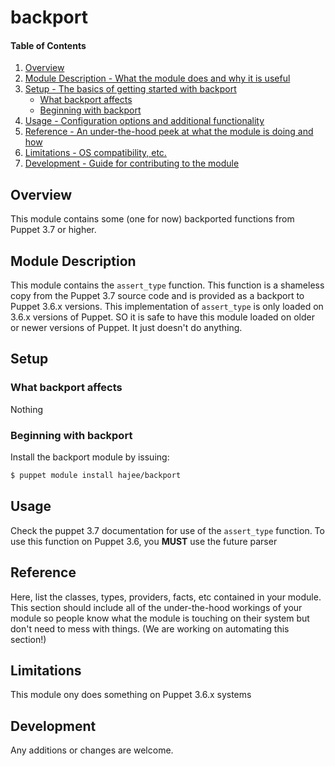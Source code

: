 # backport

#### Table of Contents

1. [Overview](#overview)
2. [Module Description - What the module does and why it is useful](#module-description)
3. [Setup - The basics of getting started with backport](#setup)
    * [What backport affects](#what-backport-affects)
    * [Beginning with backport](#beginning-with-backport)
4. [Usage - Configuration options and additional functionality](#usage)
5. [Reference - An under-the-hood peek at what the module is doing and how](#reference)
5. [Limitations - OS compatibility, etc.](#limitations)
6. [Development - Guide for contributing to the module](#development)

## Overview

This module contains some (one for now) backported functions from Puppet 3.7 or higher. 

## Module Description

This module contains the `assert_type` function. This function is a shameless copy from the Puppet 3.7 source code and is provided as a backport to Puppet 3.6.x versions. This implementation of `assert_type` is only loaded on 3.6.x versions of Puppet. SO it is safe to have this module loaded on older or newer versions of Puppet. It just doesn't do anything.

## Setup

### What backport affects

Nothing


### Beginning with backport

Install the backport module by issuing:

```sh
$ puppet module install hajee/backport
```


## Usage

Check the puppet 3.7 documentation for use of the `assert_type` function. To use this function on Puppet 3.6, you **MUST** use the future parser

## Reference

Here, list the classes, types, providers, facts, etc contained in your module.
This section should include all of the under-the-hood workings of your module so
people know what the module is touching on their system but don't need to mess
with things. (We are working on automating this section!)

## Limitations

This module ony does something on Puppet 3.6.x systems

## Development

Any additions or changes are welcome.

